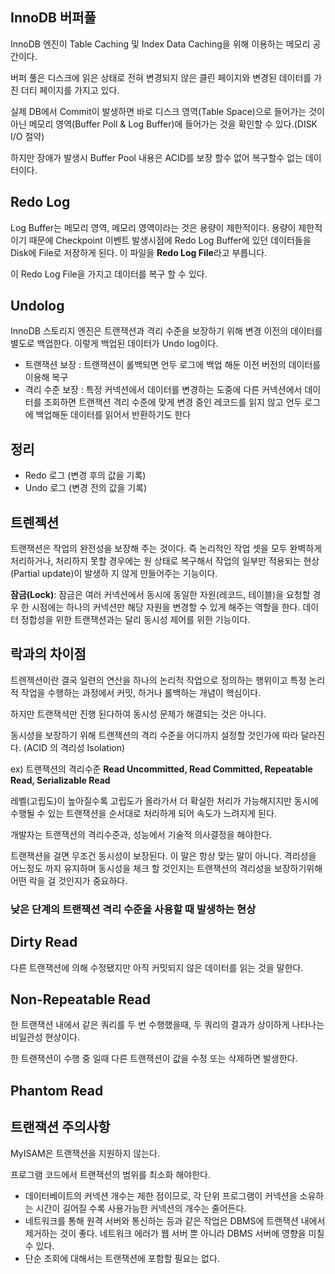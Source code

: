 ## InnoDB 버퍼풀

InnoDB 엔진이 Table Caching 및 Index Data Caching을 위해 이용하는 메모리 공간이다.

버퍼 풀은 디스크에 읽은 상태로 전혀 변경되지 않은 클린 페이지와 변경된 데이터를 가진 더티 페이지를 가지고 있다.

실제 DB에서 Commit이 발생하면 바로 디스크 영역(Table Space)으로 들어가는 것이 아닌 메모리 영역(Buffer Poll & Log Buffer)에 들어가는 것을 확인할 수 있다.(DISK I/O 절약)

하지만 장애가 발생시 Buffer Pool 내용은 ACID를 보장 할수 없어 복구할수 없는 데이터이다.

## **Redo Log**

Log Buffer는 메모리 영역, 메모리 영역이라는 것은 용량이 제한적이다.  용량이 제한적이기 때문에 Checkpoint 이벤트 발생시점에 Redo Log Buffer에 있던 데이터들을 Disk에 File로 저장하게 된다. 이 파일을 **Redo Log File**라고 부릅니다.

이 Redo Log File을 가지고 데이터를 복구 할 수 있다.

## Undolog

InnoDB 스토리지 엔진은 트랜잭션과 격리 수준을 보장하기 위해 변경 이전의 데이터를 별도로 백업한다. 이렇게 백업된 데이터가 Undo log이다.

- 트랜잭션 보장 : 트랜잭션이 롤백되면 언두 로그에 백업 해둔 이전 버전의 데이터를 이용해 복구
- 격리 수준 보장 : 특정 커넥션에서 데이터를 변경하는 도중에 다른 커넥션에서 데이터를 조회하면 트랜잭션 격리 수준에 맞게 변경 중인 레코드를 읽지 않고 언두 로그에 백업해둔 데이터를 읽어서 반환하기도 한다

## 정리

- Redo 로그 (변경 후의 값을 기록)
- Undo 로그 (변경 전의 값을 기록)

## 트렌젝션

트랜잭션은 작업의 완전성을 보장해 주는 것이다. 즉 논리적인 작업 셋을 모두 완벽하게 처리하거나, 처리하지 못할 경우에는 원 상태로 복구해서 작업의 일부만 적용되는 현상(Partial update)이 발생하 지 않게 만들어주는 기능이다.

**잠금(Lock)**: 잠금은 여러 커넥션에서 동시에 동일한 자원(레코드, 테이블)을 요청할 경우 한 시점에는 하나의 커넥션만 해당 자원을 변경할 수 있게 해주는 역할을 한다. 데이터 정합성을 위한 트랜잭션과는 달리 동시성 제어를 위한 기능이다.

## 락과의 차이점

트렌젝션이란 결국 일련의 연산을 하나의 논리적 작업으로 정의하는 행위이고 특정 논리적 작업을 수행하는 과정에서 커밋, 하거나 롤백하는 개념이 핵심이다.

하지만 트랜잭셕만 진행 된다하여 동시성 문제가 해결되는 것은 아니다.

동시성을 보장하기 위해 트랜잭션의 격리 수준을 어디까지 설정할 것인가에 따라 달라진다. (ACID 의 격리성 Isolation)

ex) 트랜잭션의 격리수준 **Read Uncommitted, Read Committed, Repeatable Read, Serializable Read**

레벨(고립도)이 높아질수록 고립도가 올라가서 더 확실한 처리가 가능해지지만 동시에 수행될 수 있는 트랜잭션을 순서대로 처리하게 되어 속도가 느려지게 된다.

개발자는 트랜잭션의 격리수준과, 성능에서 기술적 의사결정을 해야한다.

트랜잭션을 걸면 무조건 동시성이 보장된다. 이 말은  항상 맞는 말이 아니다.  격리성을 어느정도 까지 유지하며 동시성을 체크 할 것인지는 트랜잭션의 격리성을 보장하기위해 어떤 락을 걸 것인지가 중요하다.

### **낮은 단계의 트랜잭션 격리 수준을 사용할 때 발생하는 현상**

## Dirty Read

다른 트랜잭션에 의해 수정됐지만 아직 커밋되지 않은 데이터를 읽는 것을 말한다.

## Non-Repeatable Read

한 트랜잭션 내에서 같은 쿼리를 두 번 수행했을때, 두 쿼리의 결과가 상이하게 나타나는 비일관성 현상이다.

한 트랜잭션이 수행 중 일때 다른 트랜잭션이 값을 수정 또는 삭제하면 발생한다.

## Phantom Read

## 트랜잭션 주의사항

MyISAM은 트랜잭션을 지원하지 않는다.

프로그램 코드에서 트랜잭션의 범위를 최소화 해야한다.

- 데이터베이트의 커넥션 개수는 제한 점이므로, 각 단위 프로그램이 커넥션을 소유하는 시간이 길어질 수록 사용가능한 커넥션의 개수는 줄어든다.
- 네트워크를 통해 원격 서버와 통신하는 등과 같은 작업은 DBMS에 트랜잭션 내에서 제거하는 것이 좋다. 네트워크 에러가 웹 서버 뿐 아니라 DBMS 서버에 영향을 미칠 수 있다.
- 단순 조회에 대해서는 트랜잭션에 포함할 필요는 없다.
